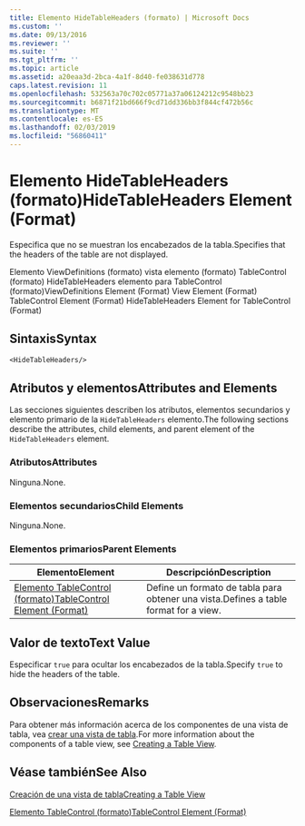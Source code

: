 ```yaml
---
title: Elemento HideTableHeaders (formato) | Microsoft Docs
ms.custom: ''
ms.date: 09/13/2016
ms.reviewer: ''
ms.suite: ''
ms.tgt_pltfrm: ''
ms.topic: article
ms.assetid: a20eaa3d-2bca-4a1f-8d40-fe038631d778
caps.latest.revision: 11
ms.openlocfilehash: 532563a70c702c05771a37a06124212c9548bb23
ms.sourcegitcommit: b6871f21bd666f9cd71dd336bb3f844cf472b56c
ms.translationtype: MT
ms.contentlocale: es-ES
ms.lasthandoff: 02/03/2019
ms.locfileid: "56860411"
---
```

# <a name="hidetableheaders-element-format"></a><span data-ttu-id="3bb67-102">Elemento HideTableHeaders (formato)</span><span class="sxs-lookup"><span data-stu-id="3bb67-102">HideTableHeaders Element (Format)</span></span>

<span data-ttu-id="3bb67-103">Especifica que no se muestran los encabezados de la tabla.</span><span class="sxs-lookup"><span data-stu-id="3bb67-103">Specifies that the headers of the table are not displayed.</span></span>

<span data-ttu-id="3bb67-104">Elemento ViewDefinitions (formato) vista elemento (formato) TableControl (formato) HideTableHeaders elemento para TableControl (formato)</span><span class="sxs-lookup"><span data-stu-id="3bb67-104">ViewDefinitions Element (Format) View Element (Format) TableControl Element (Format) HideTableHeaders Element for TableControl (Format)</span></span>

## <a name="syntax"></a><span data-ttu-id="3bb67-105">Sintaxis</span><span class="sxs-lookup"><span data-stu-id="3bb67-105">Syntax</span></span>

```vb
<HideTableHeaders/>
```

## <a name="attributes-and-elements"></a><span data-ttu-id="3bb67-106">Atributos y elementos</span><span class="sxs-lookup"><span data-stu-id="3bb67-106">Attributes and Elements</span></span>

<span data-ttu-id="3bb67-107">Las secciones siguientes describen los atributos, elementos secundarios y elemento primario de la `HideTableHeaders` elemento.</span><span class="sxs-lookup"><span data-stu-id="3bb67-107">The following sections describe the attributes, child elements, and parent element of the `HideTableHeaders` element.</span></span>

### <a name="attributes"></a><span data-ttu-id="3bb67-108">Atributos</span><span class="sxs-lookup"><span data-stu-id="3bb67-108">Attributes</span></span>

<span data-ttu-id="3bb67-109">Ninguna.</span><span class="sxs-lookup"><span data-stu-id="3bb67-109">None.</span></span>

### <a name="child-elements"></a><span data-ttu-id="3bb67-110">Elementos secundarios</span><span class="sxs-lookup"><span data-stu-id="3bb67-110">Child Elements</span></span>

<span data-ttu-id="3bb67-111">Ninguna.</span><span class="sxs-lookup"><span data-stu-id="3bb67-111">None.</span></span>

### <a name="parent-elements"></a><span data-ttu-id="3bb67-112">Elementos primarios</span><span class="sxs-lookup"><span data-stu-id="3bb67-112">Parent Elements</span></span>

|<span data-ttu-id="3bb67-113">Elemento</span><span class="sxs-lookup"><span data-stu-id="3bb67-113">Element</span></span>|<span data-ttu-id="3bb67-114">Descripción</span><span class="sxs-lookup"><span data-stu-id="3bb67-114">Description</span></span>|
|-------------|-----------------|
|[<span data-ttu-id="3bb67-115">Elemento TableControl (formato)</span><span class="sxs-lookup"><span data-stu-id="3bb67-115">TableControl Element (Format)</span></span>](./tablecontrol-element-format.md)|<span data-ttu-id="3bb67-116">Define un formato de tabla para obtener una vista.</span><span class="sxs-lookup"><span data-stu-id="3bb67-116">Defines a table format for a view.</span></span>|

## <a name="text-value"></a><span data-ttu-id="3bb67-117">Valor de texto</span><span class="sxs-lookup"><span data-stu-id="3bb67-117">Text Value</span></span>

<span data-ttu-id="3bb67-118">Especificar `true` para ocultar los encabezados de la tabla.</span><span class="sxs-lookup"><span data-stu-id="3bb67-118">Specify `true` to hide the headers of the table.</span></span>

## <a name="remarks"></a><span data-ttu-id="3bb67-119">Observaciones</span><span class="sxs-lookup"><span data-stu-id="3bb67-119">Remarks</span></span>

<span data-ttu-id="3bb67-120">Para obtener más información acerca de los componentes de una vista de tabla, vea [crear una vista de tabla](./creating-a-table-view.md).</span><span class="sxs-lookup"><span data-stu-id="3bb67-120">For more information about the components of a table view, see [Creating a Table View](./creating-a-table-view.md).</span></span>

## <a name="see-also"></a><span data-ttu-id="3bb67-121">Véase también</span><span class="sxs-lookup"><span data-stu-id="3bb67-121">See Also</span></span>

[<span data-ttu-id="3bb67-122">Creación de una vista de tabla</span><span class="sxs-lookup"><span data-stu-id="3bb67-122">Creating a Table View</span></span>](./creating-a-table-view.md)

[<span data-ttu-id="3bb67-123">Elemento TableControl (formato)</span><span class="sxs-lookup"><span data-stu-id="3bb67-123">TableControl Element (Format)</span></span>](./tablecontrol-element-format.md)
